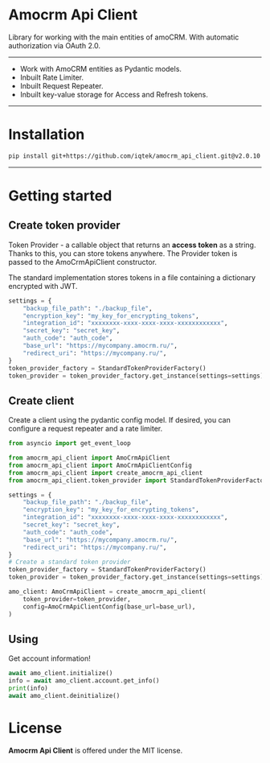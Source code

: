 # Amocrm Api Client

Library for working with the main entities of amoCRM. With automatic authorization via OAuth 2.0.

***
+ Work with AmoCRM entities as Pydantic models.
+ Inbuilt Rate Limiter.
+ Inbuilt Request Repeater.
+ Inbuilt key-value storage for  Access and  Refresh tokens.
***

# Installation
```bash
pip install git+https://github.com/iqtek/amocrm_api_client.git@v2.0.10
```
***
# Getting started

##  Create token provider
Token Provider - a callable object that returns an **access token** as a string. Thanks to this, you can store tokens anywhere. The Provider token is passed to the AmoCrmApiClient constructor.

The standard implementation stores tokens in a file containing a dictionary encrypted with JWT.

```python
settings = {
    "backup_file_path": "./backup_file",
    "encryption_key": "my_key_for_encrypting_tokens",
    "integration_id": "xxxxxxxx-xxxx-xxxx-xxxx-xxxxxxxxxxxx",
    "secret_key": "secret_key",
    "auth_code": "auth_code",
    "base_url": "https://mycompany.amocrm.ru/",
    "redirect_uri": "https://mycompany.ru/",
}
token_provider_factory = StandardTokenProviderFactory()
token_provider = token_provider_factory.get_instance(settings=settings)
```

##  Create client 
Create a client using the pydantic config model.
If desired, you can configure a request repeater and a rate limiter.

```python
from asyncio import get_event_loop

from amocrm_api_client import AmoCrmApiClient
from amocrm_api_client import AmoCrmApiClientConfig
from amocrm_api_client import create_amocrm_api_client
from amocrm_api_client.token_provider import StandardTokenProviderFactory

settings = {
    "backup_file_path": "./backup_file",
    "encryption_key": "my_key_for_encrypting_tokens",
    "integration_id": "xxxxxxxx-xxxx-xxxx-xxxx-xxxxxxxxxxxx",
    "secret_key": "secret_key",
    "auth_code": "auth_code",
    "base_url": "https://mycompany.amocrm.ru/",
    "redirect_uri": "https://mycompany.ru/",
}
# Create a standard token provider
token_provider_factory = StandardTokenProviderFactory()
token_provider = token_provider_factory.get_instance(settings=settings)

amo_client: AmoCrmApiClient = create_amocrm_api_client(
	token_provider=token_provider,
	config=AmoCrmApiClientConfig(base_url=base_url),
)

```

## Using
Get account information!

```python
await amo_client.initialize()
info = await amo_client.account.get_info()
print(info)
await amo_client.deinitialize()

```

# License

__Amocrm Api Client__  is offered under the MIT license.
